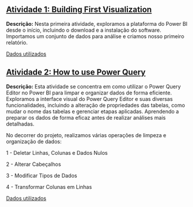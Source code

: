 ## [Atividade 1: Building First Visualization](./Microsoft%20Power%20BI%20for%20Beginners%20-%20%20Alex%20The%20Analyst/Apocalipse%20Food%20Prep.pbix)

**Descrição:** Nesta primeira atividade, exploramos a plataforma do Power BI desde o início, incluindo o download e a instalação do software. 
Importamos um conjunto de dados para análise e criamos nosso primeiro relatório. 

[Dados utilizados](./Microsoft%20Power%20BI%20for%20Beginners%20-%20%20Alex%20The%20Analyst/Apocolypse%20Food%20Prep.xlsx)

## [Atividade 2: How to use Power Query](./)

**Descrição:** Esta atividade se concentra em como utilizar o Power Query Editor no Power BI para limpar e organizar dados de forma eficiente. Exploramos a interface visual do Power Query Editor e suas diversas funcionalidades, incluindo a alteração de propriedades das tabelas, como mudar o nome das tabelas e gerenciar etapas aplicadas. Aprendendo a preparar os dados de forma eficaz antes de realizar análises mais detalhadas.

No decorrer do projeto, realizamos várias operações de limpeza e organização de dados:

1 - Deletar Linhas, Colunas e Dados Nulos

2 - Alterar Cabeçalhos

3 - Modificar Tipos de Dados

4 - Transformar Colunas em Linhas

[Dados utilizados](./Microsoft%20Power%20BI%20for%20Beginners%20-%20%20Alex%20The%20Analyst/Power%20Query%20Editor%20Tutorial%20-%20Apocolypse%20Food%20Prep.xlsx)
